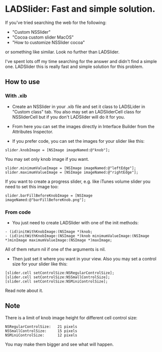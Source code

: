 # LADSlider: Fast and simple solution.

If you've tried searching the web for the following:
- "Custom NSSlider"
- "Cocoa custom slider MacOS"
- "How to customize NSSlider cocoa"

or something like similar. Look no further than LADSlider.

I've spent lots off my time searching for the answer and didn't find a simple one.
LADSlider this is really fast and simple solution for this problem.

## How to use
### With .xib
- Create an NSSlider in your .xib file and set it class to LADSLider
in "Custom class" tab. You also may set an LADSliderCell class for NSSliderCell
but if you don't LADSlider will do it for you.

- From here you can set the images directly in Interface Builder from the Attributes Inspector.

- If you prefer code, you can set the images for your slider like this:
```objc
slider.knobImage = [NSImage imageNamed:@"knob"];
```
You may set only knob image if you want.
```objc
slider.minimumValueImage = [NSImage imageNamed:@"leftEdge"];
slider.maximumValueImage = [NSImage imageNamed:@"rightEdge"];
```
If you want to create a progress slider, e.g. like iTunes volume slider you need to set this image too:

```objc
slider.barFillBeforeKnobImage = [NSImage imageNamed:@"barFillBeforeKnob.png"];
```

### From code
- You just need to create LADSlider with one of the init methods:
```objc
- (id)initWithKnobImage:(NSImage *)knob;
- (id)initWithKnobImage:(NSImage *)knob minimumValueImage:(NSImage *)minImage maximumValueImage:(NSImage *)maxImage;
```
All of them return nil if one of the arguments is nil.

- Then just set it where you want in your view. Also you may set a control size for your slider like this:
```objc
[slider.cell setControlSize:NSRegularControlSize];
[slider.cell setControlSize:NSSmallControlSize];
[slider.cell setControlSize:NSMiniControlSize];
```
Read note about it.

## Note
There is a limit of knob image height for different cell control size:
```objc
NSRegularControlSize:   21 pixels
NSSmallControlSize:     15 pixels
NSMiniControlSize:		12 pixels
```
You may make them bigger and see what will happen.
